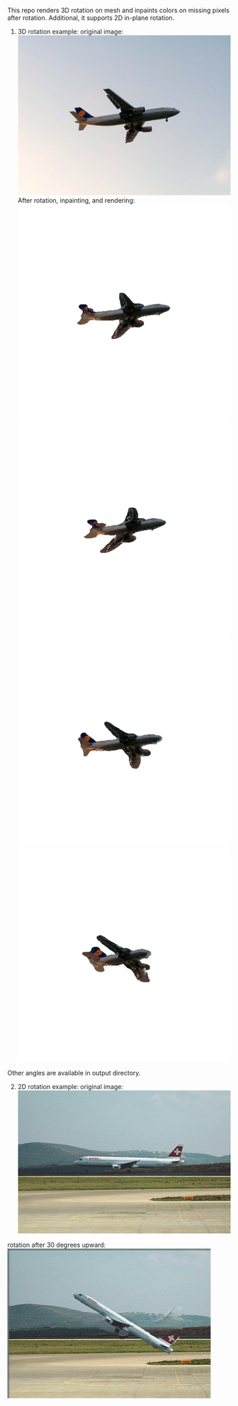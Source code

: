 This repo renders 3D rotation on mesh and inpaints colors on missing pixels after rotation. Additional, it supports 2D in-plane rotation. 

1. 3D rotation example:
original image: ![picture](materials/original_image.png)
After rotation, inpainting, and rendering:
![picture](output/view_5.png)
![picture](output/view_10.png)
![picture](output/view_15.png)
![picture](output/view_20.png)

Other angles are available in output directory.

2. 2D rotation example:
original image: ![picture](materials/2008_001971_rgb.png)

rotation after 30 degrees upward:
![picture](output/rotation_330.png)